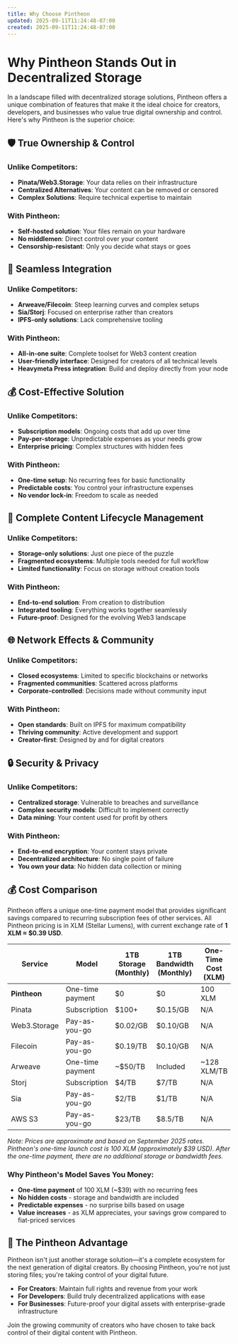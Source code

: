 ```yaml
---
title: Why Choose Pintheon
updated: 2025-09-11T11:24:48-07:00
created: 2025-09-11T11:24:48-07:00
---
```


# Why Pintheon Stands Out in Decentralized Storage

In a landscape filled with decentralized storage solutions, Pintheon offers a unique combination of features that make it the ideal choice for creators, developers, and businesses who value true digital ownership and control. Here's why Pintheon is the superior choice:

## 🛡️ True Ownership & Control

### Unlike Competitors:
- **Pinata/Web3.Storage**: Your data relies on their infrastructure
- **Centralized Alternatives**: Your content can be removed or censored
- **Complex Solutions**: Require technical expertise to maintain

### With Pintheon:
- **Self-hosted solution**: Your files remain on your hardware
- **No middlemen**: Direct control over your content
- **Censorship-resistant**: Only you decide what stays or goes

## 🚀 Seamless Integration

### Unlike Competitors:
- **Arweave/Filecoin**: Steep learning curves and complex setups
- **Sia/Storj**: Focused on enterprise rather than creators
- **IPFS-only solutions**: Lack comprehensive tooling

### With Pintheon:
- **All-in-one suite**: Complete toolset for Web3 content creation
- **User-friendly interface**: Designed for creators of all technical levels
- **Heavymeta Press integration**: Build and deploy directly from your node

## 💰 Cost-Effective Solution

### Unlike Competitors:
- **Subscription models**: Ongoing costs that add up over time
- **Pay-per-storage**: Unpredictable expenses as your needs grow
- **Enterprise pricing**: Complex structures with hidden fees

### With Pintheon:
- **One-time setup**: No recurring fees for basic functionality
- **Predictable costs**: You control your infrastructure expenses
- **No vendor lock-in**: Freedom to scale as needed

## 🔄 Complete Content Lifecycle Management

### Unlike Competitors:
- **Storage-only solutions**: Just one piece of the puzzle
- **Fragmented ecosystems**: Multiple tools needed for full workflow
- **Limited functionality**: Focus on storage without creation tools

### With Pintheon:
- **End-to-end solution**: From creation to distribution
- **Integrated tooling**: Everything works together seamlessly
- **Future-proof**: Designed for the evolving Web3 landscape

## 🌐 Network Effects & Community

### Unlike Competitors:
- **Closed ecosystems**: Limited to specific blockchains or networks
- **Fragmented communities**: Scattered across platforms
- **Corporate-controlled**: Decisions made without community input

### With Pintheon:
- **Open standards**: Built on IPFS for maximum compatibility
- **Thriving community**: Active development and support
- **Creator-first**: Designed by and for digital creators

## 🔒 Security & Privacy

### Unlike Competitors:
- **Centralized storage**: Vulnerable to breaches and surveillance
- **Complex security models**: Difficult to implement correctly
- **Data mining**: Your content used for profit by others

### With Pintheon:
- **End-to-end encryption**: Your content stays private
- **Decentralized architecture**: No single point of failure
- **You own your data**: No hidden data collection or mining

## 💰 Cost Comparison

Pintheon offers a unique one-time payment model that provides significant savings compared to recurring subscription fees of other services. All Pintheon pricing is in XLM (Stellar Lumens), with current exchange rate of **1 XLM ≈ $0.39 USD**.

| Service           | Model               | 1TB Storage (Monthly) | 1TB Bandwidth (Monthly) | One-Time Cost (XLM) | Equivalent USD | Smart Contract | Self-Hosted |
|-------------------|---------------------|----------------------|------------------------|-------------------|---------------|----------------|-------------|
| **Pintheon**     | One-time payment    | $0                   | $0                     | 100 XLM           | ~$39          | ✅ Yes         | ✅ Yes      |
| Pinata           | Subscription       | $100+                | $0.15/GB              | N/A               | $100+/mo      | ❌ No          | ❌ No       |
| Web3.Storage     | Pay-as-you-go      | $0.02/GB            | $0.10/GB              | N/A               | $120+/mo      | ✅ Yes         | ❌ No       |
| Filecoin         | Pay-as-you-go      | $0.19/TB            | $0.10/GB              | N/A               | $105+/mo      | ✅ Yes         | ❌ No       |
| Arweave          | One-time payment   | ~$50/TB             | Included              | ~128 XLM/TB       | ~$50/TB       | ✅ Yes         | ❌ No       |
| Storj            | Subscription       | $4/TB               | $7/TB                 | N/A               | $11+/TB/mo    | ❌ No          | ❌ No       |
| Sia              | Pay-as-you-go      | $2/TB               | $1/TB                 | N/A               | $3/TB/mo      | ✅ Yes         | ✅ Yes      |
| AWS S3           | Pay-as-you-go      | $23/TB              | $8.5/TB               | N/A               | $31.50/TB/mo  | ❌ No          | ❌ No       |

*Note: Prices are approximate and based on September 2025 rates. Pintheon's one-time launch cost is 100 XLM (approximately $39 USD). After the one-time payment, there are no additional storage or bandwidth fees.*

### Why Pintheon's Model Saves You Money:
- **One-time payment** of 100 XLM (~$39) with no recurring fees
- **No hidden costs** - storage and bandwidth are included
- **Predictable expenses** - no surprise bills based on usage
- **Value increases** - as XLM appreciates, your savings grow compared to fiat-priced services

## 🎯 The Pintheon Advantage

Pintheon isn't just another storage solution—it's a complete ecosystem for the next generation of digital creators. By choosing Pintheon, you're not just storing files; you're taking control of your digital future.

- **For Creators**: Maintain full rights and revenue from your work
- **For Developers**: Build truly decentralized applications with ease
- **For Businesses**: Future-proof your digital assets with enterprise-grade infrastructure

Join the growing community of creators who have chosen to take back control of their digital content with Pintheon.
